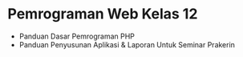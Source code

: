 # Pemrograman Web Kelas 12

- Panduan Dasar Pemrograman PHP
- Panduan Penyusunan Aplikasi & Laporan Untuk Seminar Prakerin

